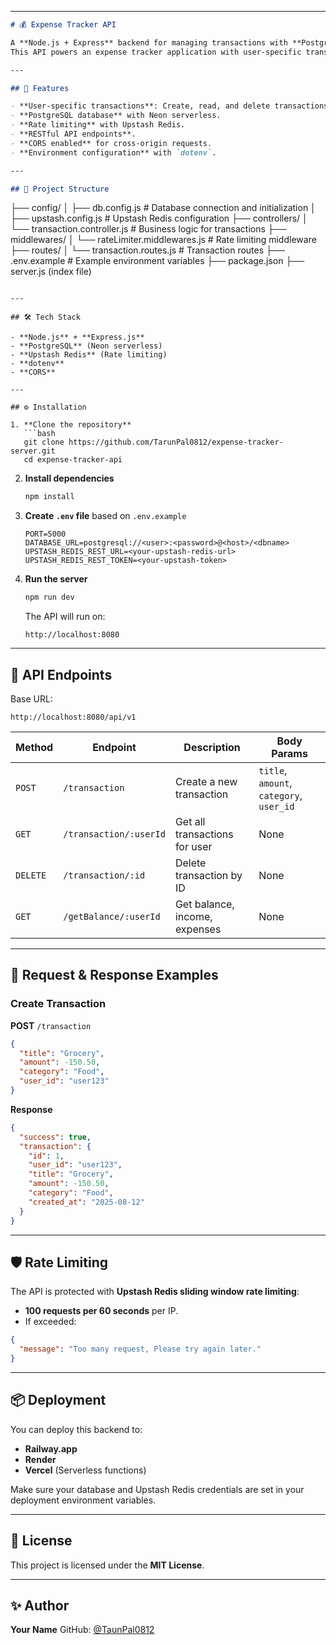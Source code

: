 

---

```markdown
# 💰 Expense Tracker API

A **Node.js + Express** backend for managing transactions with **PostgreSQL (Neon)**, **Upstash Redis rate limiting**, and **CORS** support.  
This API powers an expense tracker application with user-specific transaction storage and retrieval.

---

## 🚀 Features

- **User-specific transactions**: Create, read, and delete transactions by user.
- **PostgreSQL database** with Neon serverless.
- **Rate limiting** with Upstash Redis.
- **RESTful API endpoints**.
- **CORS enabled** for cross-origin requests.
- **Environment configuration** with `dotenv`.

---

## 📂 Project Structure

```

├── config/
│   ├── db.config.js         # Database connection and initialization
│   ├── upstash.config.js    # Upstash Redis configuration
├── controllers/
│   └── transaction.controller.js  # Business logic for transactions
├── middlewares/
│   └── rateLimiter.middlewares.js # Rate limiting middleware
├── routes/
│   └── transaction.routes.js      # Transaction routes
├── .env.example              # Example environment variables
├── package.json
├── server.js (index file)

````

---

## 🛠️ Tech Stack

- **Node.js** + **Express.js**
- **PostgreSQL** (Neon serverless)
- **Upstash Redis** (Rate limiting)
- **dotenv**
- **CORS**

---

## ⚙️ Installation

1. **Clone the repository**
   ```bash
   git clone https://github.com/TarunPal0812/expense-tracker-server.git
   cd expense-tracker-api
````

2. **Install dependencies**

   ```bash
   npm install
   ```

3. **Create `.env` file** based on `.env.example`

   ```env
   PORT=5000
   DATABASE_URL=postgresql://<user>:<password>@<host>/<dbname>
   UPSTASH_REDIS_REST_URL=<your-upstash-redis-url>
   UPSTASH_REDIS_REST_TOKEN=<your-upstash-token>
   ```

4. **Run the server**

   ```bash
   npm run dev
   ```

   The API will run on:

   ```
   http://localhost:8080
   ```

---

## 📌 API Endpoints

Base URL:

```
http://localhost:8080/api/v1
```

| Method   | Endpoint               | Description                   | Body Params                              |
| -------- | ---------------------- | ----------------------------- | ---------------------------------------- |
| `POST`   | `/transaction`         | Create a new transaction      | `title`, `amount`, `category`, `user_id` |
| `GET`    | `/transaction/:userId` | Get all transactions for user | None                                     |
| `DELETE` | `/transaction/:id`     | Delete transaction by ID      | None                                     |
| `GET`    | `/getBalance/:userId`  | Get balance, income, expenses | None                                     |

---

## 📝 Request & Response Examples

### Create Transaction

**POST** `/transaction`

```json
{
  "title": "Grocery",
  "amount": -150.50,
  "category": "Food",
  "user_id": "user123"
}
```

**Response**

```json
{
  "success": true,
  "transaction": {
    "id": 1,
    "user_id": "user123",
    "title": "Grocery",
    "amount": -150.50,
    "category": "Food",
    "created_at": "2025-08-12"
  }
}
```

---

## 🛡️ Rate Limiting

The API is protected with **Upstash Redis sliding window rate limiting**:

* **100 requests per 60 seconds** per IP.
* If exceeded:

```json
{
  "message": "Too many request, Please try again later."
}
```

---

## 📦 Deployment

You can deploy this backend to:

* **Railway.app**
* **Render**
* **Vercel** (Serverless functions)


Make sure your database and Upstash Redis credentials are set in your deployment environment variables.

---

## 📄 License

This project is licensed under the **MIT License**.

---

## ✨ Author

**Your Name**
GitHub: [@TaunPal0812](https://github.com/TarunPal0812)

```


